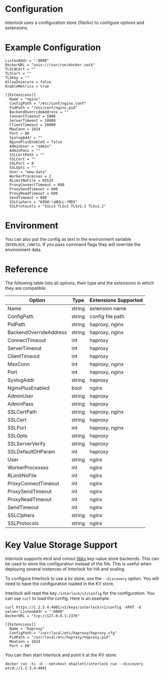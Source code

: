 # Configuration
Interlock uses a configuration store (file/kv) to configure options and extensions.

# Example Configuration
```
ListenAddr = ":8080"
DockerURL = "unix:///var/run/docker.sock"
TLSCACert = ""
TLSCert = ""
TLSKey = ""
AllowInsecure = false
EnableMetrics = true

[[Extensions]]
  Name = "nginx"
  ConfigPath = "/etc/conf/nginx.conf"
  PidPath = "/etc/conf/nginx.pid"
  BackendOverrideAddress = ""
  ConnectTimeout = 5000
  ServerTimeout = 10000
  ClientTimeout = 10000
  MaxConn = 1024
  Port = 80
  SyslogAddr = ""
  NginxPlusEnabled = false
  AdminUser = "admin"
  AdminPass = ""
  SSLCertPath = ""
  SSLCert = ""
  SSLPort = 0
  SSLOpts = ""
  User = "www-data"
  WorkerProcesses = 2
  RLimitNoFile = 65535
  ProxyConnectTimeout = 600
  ProxySendTimeout = 600
  ProxyReadTimeout = 600
  SendTimeout = 600
  SSLCiphers = "HIGH:!aNULL:!MD5"
  SSLProtocols = "SSLv3 TLSv1 TLSv1.1 TLSv1.2"
```

# Environment
You can also put the config as text in the environment variable 
`INTERLOCK_CONFIG`.  If you pass command flags they will override the
environment data.

# Reference
The following table lists all options, their type and the extensions in which
they are compatible:

|Option|Type|Extensions Supported|
|----|----|----|
|Name                   | string | extension name |
|ConfigPath             | string | config file path |
|PidPath                | string | haproxy, nginx |
|BackendOverrideAddress | string | haproxy, nginx |
|ConnectTimeout         | int    | haproxy |
|ServerTimeout          | int    | haproxy |
|ClientTimeout          | int    | haproxy |
|MaxConn                | int    | haproxy, nginx |
|Port                   | int    | haproxy, nginx |
|SyslogAddr             | string | haproxy |
|NginxPlusEnabled       | bool   | nginx |
|AdminUser              | string | haproxy |
|AdminPass              | string | haproxy |
|SSLCertPath            | string | haproxy, nginx |
|SSLCert                | string | haproxy |
|SSLPort                | int    | haproxy, nginx |
|SSLOpts                | string | haproxy |
|SSLServerVerify        | string | haproxy |
|SSLDefaultDHParam      | int    | haproxy |
|User                   | string | nginx |
|WorkerProcesses        | int    | nginx |
|RLimitNoFile           | int    | nginx |
|ProxyConnectTimeout    | int    | nginx |
|ProxySendTimeout       | int    | nginx |
|ProxyReadTimeout       | int    | nginx |
|SendTimeout            | int    | nginx |
|SSLCiphers             | string | nginx |
|SSLProtocols           | string | nginx |

# Key Value Storage Support
Interlock supports etcd and consul [libkv](https://github.com/docker/libkv)
key-value store backends.  This can be used to store the configuration instead
of the file.  This is useful when deploying several instances of Interlock
for HA and scaling.

To configure Interlock to use a kv store, use the `--discovery` option.  You
will need to have the configuration loaded in the KV store.

Interlock will read the key `/interlock/v1/config` for the configuration.  You
can use `curl` to load the config.  Here is an example:

```
curl https://1.2.3.4:4001/v2/keys/interlock/v1/config -XPUT -d value='ListenAddr = ":8080"
DockerURL = "tcp://127.0.0.1:2376"

[[Extensions]]
  Name = "haproxy"
  ConfigPath = "/usr/local/etc/haproxy/haproxy.cfg"
  PidPath = "/usr/local/etc/haproxy/haproxy.pid"
  MaxConn = 1024
  Port = 80'
```

You can then start Interlock and point it at the KV store:

`docker run -ti -d --net=host ehazlett/interlock run --discovery etcd://1.2.3.4:4001`

